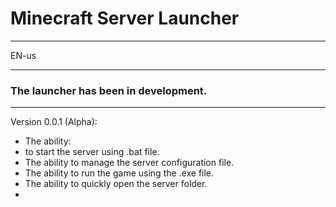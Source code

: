 # Minecraft Server Launcher
***
EN-us
***
### The launcher has been in development.
***
Version 0.0.1 (Alpha):
* The ability:
*  to start the server using .bat file.
* The ability to manage the server configuration file.
* The ability to run the game using the .exe file.
* The ability to quickly open the server folder.
* 
